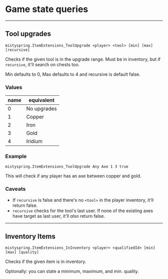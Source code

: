 # Game state queries

-------------

## Tool upgrades

`mistyspring.ItemExtensions_ToolUpgrade <player> <tool> [min] [max] [recursive]`

Checks if the given tool is in the upgrade range. Must be in inventory, but if `recursive`, it'll search on chests too.

Min defaults to 0, Max defaults to 4 and recursive is default false.

### Values
| name | equivalent  |
|------|-------------|
| 0    | No upgrades |
| 1    | Copper      |
| 2    | Iron        |
| 3    | Gold        |
| 4    | Iridium     |

### Example

`mistyspring.ItemExtensions_ToolUpgrade Any Axe 1 3 true`

This will check if any player has an axe between copper and gold.

### Caveats
- If `recursive` is false and there's no `<tool>` in the player inventory, it'll return false.
- `recursive` checks for the tool's last user. If none of the existing axes have target as last user, it'll *also* return false.

-------------

## Inventory Items

`mistyspring.ItemExtensions_InInventory <player> <qualifiedId> [min] [max] [quality]`

Checks if the given item is in inventory. 

Optionally: you can state a minimum, maximum, and min. quality.